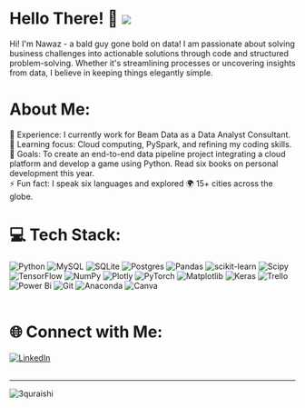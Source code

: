 # Hello There! 👋 [![](https://visitcount.itsvg.in/api?id=3quraishi&icon=0&color=0)](https://visitcount.itsvg.in)

Hi! I'm Nawaz - a bald guy gone bold on data! I am passionate about solving business challenges into actionable solutions through code and structured problem-solving. Whether it's streamlining processes or uncovering insights from data, I believe in keeping things elegantly simple. 
<!--
**3quraishi/3quraishi** is a ✨ _special_ ✨ repository because its `README.md` (this file) appears on your GitHub profile.

Here are some ideas to get you started:

-->


# About Me:
🔭 Experience: I currently work for Beam Data as a Data Analyst Consultant.<br> 🌱 Learning focus: Cloud computing, PySpark, and refining my coding skills.<br>
🎯 Goals: To create an end-to-end data pipeline project integrating a cloud platform and develop a game using Python. Read six books on personal development this year. <br>
⚡ Fun fact: I speak six languages and explored 🌍 15+ cities across the globe.<br>


# 💻 Tech Stack:
![Python](https://img.shields.io/badge/python-3670A0?style=for-the-badge&logo=python&logoColor=ffdd54) ![MySQL](https://img.shields.io/badge/mysql-4479A1.svg?style=for-the-badge&logo=mysql&logoColor=white) ![SQLite](https://img.shields.io/badge/sqlite-%2307405e.svg?style=for-the-badge&logo=sqlite&logoColor=white) ![Postgres](https://img.shields.io/badge/postgres-%23316192.svg?style=for-the-badge&logo=postgresql&logoColor=white) ![Pandas](https://img.shields.io/badge/pandas-%23150458.svg?style=for-the-badge&logo=pandas&logoColor=white) ![scikit-learn](https://img.shields.io/badge/scikit--learn-%23F7931E.svg?style=for-the-badge&logo=scikit-learn&logoColor=white) ![Scipy](https://img.shields.io/badge/SciPy-%230C55A5.svg?style=for-the-badge&logo=scipy&logoColor=%white) ![TensorFlow](https://img.shields.io/badge/TensorFlow-%23FF6F00.svg?style=for-the-badge&logo=TensorFlow&logoColor=white) ![NumPy](https://img.shields.io/badge/numpy-%23013243.svg?style=for-the-badge&logo=numpy&logoColor=white) ![Plotly](https://img.shields.io/badge/Plotly-%233F4F75.svg?style=for-the-badge&logo=plotly&logoColor=white) ![PyTorch](https://img.shields.io/badge/PyTorch-%23EE4C2C.svg?style=for-the-badge&logo=PyTorch&logoColor=white) ![Matplotlib](https://img.shields.io/badge/Matplotlib-%23ffffff.svg?style=for-the-badge&logo=Matplotlib&logoColor=black) ![Keras](https://img.shields.io/badge/Keras-%23D00000.svg?style=for-the-badge&logo=Keras&logoColor=white) ![Trello](https://img.shields.io/badge/Trello-%23026AA7.svg?style=for-the-badge&logo=Trello&logoColor=white) ![Power Bi](https://img.shields.io/badge/power_bi-F2C811?style=for-the-badge&logo=powerbi&logoColor=black) ![Git](https://img.shields.io/badge/git-%23F05033.svg?style=for-the-badge&logo=git&logoColor=white) ![Anaconda](https://img.shields.io/badge/Anaconda-%2344A833.svg?style=for-the-badge&logo=anaconda&logoColor=white) ![Canva](https://img.shields.io/badge/Canva-%2300C4CC.svg?style=for-the-badge&logo=Canva&logoColor=white)<br><br> 

# 🌐 Connect with Me:
[![LinkedIn](https://img.shields.io/badge/LinkedIn-%230077B5.svg?logo=linkedin&logoColor=white)](https://www.linkedin.com/in/nawaz-quraishi) <br><br> 




---

<p align="left"> <img src="https://komarev.com/ghpvc/?username=3quraishi&label=Profile%20views&color=0e75b6&style=flat" alt="3quraishi" /> </p>

<p align="center">
</p>

<!-- Proudly created with GPRM ( https://gprm.itsvg.in ) -->
